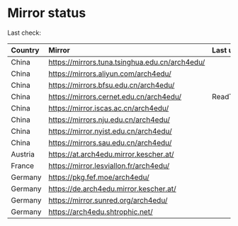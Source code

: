 <script src="./time.js"></script>
# Mirror status
Last check: <script type="text/javascript">localize(1750683267.8478796);</script>

|Country|Mirror|Last update|
|:------|:-----|:----------|
|China|https://mirrors.tuna.tsinghua.edu.cn/arch4edu/|<script type="text/javascript">localize(1750661438);</script>|
|China|https://mirrors.aliyun.com/arch4edu/|<script type="text/javascript">localize(1750574662);</script>|
|China|https://mirrors.bfsu.edu.cn/arch4edu/|<script type="text/javascript">localize(1750574662);</script>|
|China|https://mirrors.cernet.edu.cn/arch4edu/|ReadTimeout|
|China|https://mirror.iscas.ac.cn/arch4edu/|<script type="text/javascript">localize(1750574662);</script>|
|China|https://mirrors.nju.edu.cn/arch4edu/|<script type="text/javascript">localize(1750574662);</script>|
|China|https://mirror.nyist.edu.cn/arch4edu/|<script type="text/javascript">localize(1750574662);</script>|
|China|https://mirrors.sau.edu.cn/arch4edu/|<script type="text/javascript">localize(1731653531);</script>|
|Austria|https://at.arch4edu.mirror.kescher.at/|<script type="text/javascript">localize(1750661438);</script>|
|France|https://mirror.lesviallon.fr/arch4edu/|<script type="text/javascript">localize(1750661438);</script>|
|Germany|https://pkg.fef.moe/arch4edu/|<script type="text/javascript">localize(1750661438);</script>|
|Germany|https://de.arch4edu.mirror.kescher.at/|<script type="text/javascript">localize(1750661438);</script>|
|Germany|https://mirror.sunred.org/arch4edu/|<script type="text/javascript">localize(1750661438);</script>|
|Germany|https://arch4edu.shtrophic.net/|<script type="text/javascript">localize(1750574662);</script>|

<script src="./tablefilter/tablefilter.js"></script>
<script src="./table.js"></script>